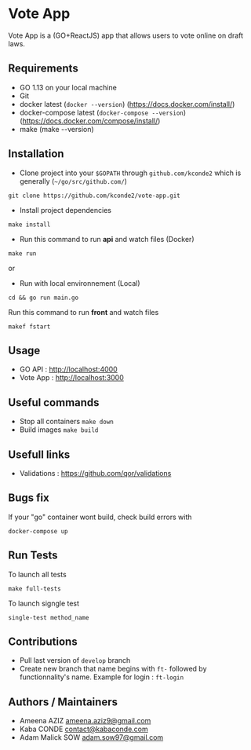 # Vote App

Vote App is a (GO+ReactJS) app that allows users to vote online on draft laws.

## Requirements

- GO 1.13 on your local machine
- Git
- docker latest (`docker --version`) (https://docs.docker.com/install/)
- docker-compose latest (`docker-compose --version`) (https://docs.docker.com/compose/install/)
- make (make --version)

## Installation

- Clone project into your `$GOPATH` through `github.com/kconde2` which is generally (`~/go/src/github.com/`)

```
git clone https://github.com/kconde2/vote-app.git
```

- Install project dependencies

```
make install
```

- Run this command to run **api** and watch files (Docker)

```
make run
```

or

- Run with local environnement (Local)

```
cd && go run main.go
```

Run this command to run **front** and watch files

```
makef fstart
```

## Usage

- GO API : [http://localhost:4000](http://localhost:4000)
- Vote App : [http://localhost:3000](http://localhost:3000)

## Useful commands

- Stop all containers `make down`
- Build images `make build`

## Usefull links
- Validations : https://github.com/qor/validations

## Bugs fix
If your "go" container wont build, check build errors  with
```
docker-compose up
```

## Run Tests
To launch all tests 
```
make full-tests
```
To launch signgle test
```
single-test method_name
```
## Contributions

- Pull last version of `develop` branch
- Create new branch that name begins with `ft-` followed by functionnality's name. Example for login : `ft-login`

## Authors / Maintainers

- Ameena AZIZ <ameena.aziz9@gmail.com>
- Kaba CONDE <contact@kabaconde.com>
- Adam Malick SOW <adam.sow97@gmail.com>
